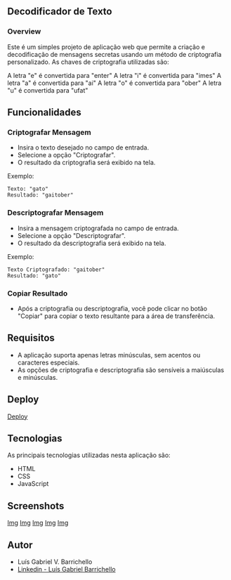## Decodificador de Texto

### Overview
Este é um simples projeto de aplicação web que permite a criação e decodificação de mensagens secretas usando um método de criptografia personalizado. As chaves de criptografia utilizadas são:

A letra "e" é convertida para "enter"
A letra "i" é convertida para "imes"
A letra "a" é convertida para "ai"
A letra "o" é convertida para "ober"
A letra "u" é convertida para "ufat"

## Funcionalidades

### Criptografar Mensagem
- Insira o texto desejado no campo de entrada.
- Selecione a opção "Criptografar".
- O resultado da criptografia será exibido na tela.

Exemplo:
```
Texto: "gato"
Resultado: "gaitober"
```
### Descriptografar Mensagem
- Insira a mensagem criptografada no campo de entrada.
- Selecione a opção "Descriptografar".
- O resultado da descriptografia será exibido na tela.

Exemplo:
```
Texto Criptografado: "gaitober"
Resultado: "gato"
```
### Copiar Resultado
- Após a criptografia ou descriptografia, você pode clicar no botão "Copiar" para copiar o texto resultante para a área de transferência.

## Requisitos
- A aplicação suporta apenas letras minúsculas, sem acentos ou caracteres especiais.
- As opções de criptografia e descriptografia são sensíveis a maiúsculas e minúsculas.

## Deploy
[Deploy](https://luisbarrichello.github.io/Decodificador-de-Texto/)

## Tecnologias
As principais tecnologias utilizadas nesta aplicação são:
- HTML
- CSS
- JavaScript

## Screenshots
[Img](./assets/img/preview/home.png)
[Img](./assets/img/preview/home-mobile.png)
[Img](./assets/img/preview/criptografado.png)
[Img](./assets/img/preview/criptografado-invalido.png)
[Img](./assets/img/preview/descriptografado.png)

## Autor

- Luís Gabriel V. Barrichello
- [ Linkedin - Luís Gabriel Barrichello ](https://www.linkedin.com/in/luisgabrielbarrichello/)
